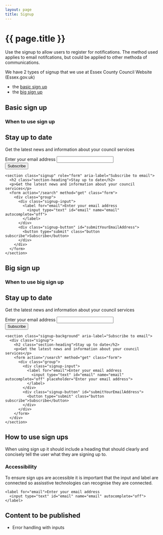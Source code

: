 ```yaml
---
layout: page
title: Signup
---
```


# {{ page.title }}

Use the signup to allow users to register for notifications. The method used applies to email notifcations, but could be applied to other methoda of communications.

We have 2 types of signup that we use at Essex County Council Website (Essex.gov.uk)

- the [basic sign up](#basic-sign-up)
- the [big sign up](#big-sign-up)

## Basic sign up

### When to use sign up

<section class="signup" role="form" aria-label="Subscribe to email">
  <h2 class="section-heading">Stay up to date</h2>
  <p>Get the latest news and information about your council services</p>
  <form action="/search" method="get" class="form">
    <div class="group">
      <div class="signup-input">
        <label for="email">Enter your email address
          <input type="text" id="email" name="email" autocomplete="off">
        </label>
      </div>
      <div class="signup-button" id="submitYourEmailAddress">
        <button type="submit" class="button subscribe">Subscribe</button>
      </div>
    </div>
  </form>
</section>

    <section class="signup" role="form" aria-label="Subscribe to email">
      <h2 class="section-heading">Stay up to date</h2>
      <p>Get the latest news and information about your council services</p>
      <form action="/search" method="get" class="form">
        <div class="group">
          <div class="signup-input">
            <label for="email">Enter your email address
              <input type="text" id="email" name="email" autocomplete="off">
            </label>
          </div>
          <div class="signup-button" id="submitYourEmailAddress">
            <button type="submit" class="button subscribe">Subscribe</button>
          </div>
        </div>
      </form>
    </section>

## Big sign up

### When to use big sign up

<section class="signup-background" aria-label="Subscribe to email">
  <div class="signup">
    <h2 class="section-heading">Stay up to date</h2>
    <p>Get the latest news and information about your council services</p>
    <form action="/search" method="get" class="form">
      <div class="group">
        <div class="signup-input">
          <label for="email">Enter your email address
            <input type="text" id="email" name="email" autocomplete="off">
          </label>
        </div>
        <div class="signup-button" id="submitYourEmailAddress">
          <button type="submit" class="button subscribe">Subscribe</button>
        </div>
      </div>
    </form>
  </div>
</section>

    <section class="signup-background" aria-label="Subscribe to email">
      <div class="signup">
        <h2 class="section-heading">Stay up to date</h2>
        <p>Get the latest news and information about your council services</p>
        <form action="/search" method="get" class="form">
          <div class="group">
            <div class="signup-input">
              <label for="email">Enter your email address
                <input type="text" id="email" name="email" autocomplete="off" placeholder="Enter your email address">
              </label>
            </div>
            <div class="signup-button" id="submitYourEmailAddress">
              <button type="submit" class="button subscribe">Subscribe</button>
            </div>
          </div>
        </form>
      </div>
    </section>

## How to use sign ups

When using sign up it should include a heading that should clearly and concisely tell the user what they are signing up to.

### Accessibility

To ensure sign ups are accessible it is important that the input and label are connected so assisstive technologies can recognise they are connected.  

    <label for="email">Enter your email address
      <input type="text" id="email" name="email" autocomplete="off">
    </label>

## Content to be published 

- Error handling with inputs